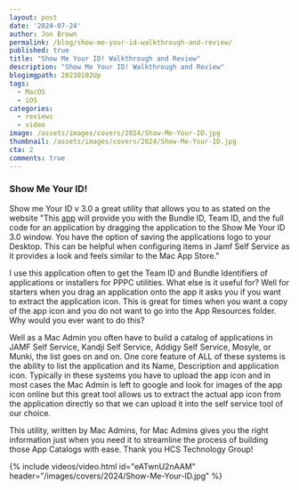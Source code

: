 ```yaml
---
layout: post
date: '2024-07-24'
author: Jon Brown
permalink: /blog/show-me-your-id-walkthrough-and-review/
published: true
title: "Show Me Your ID! Walkthrough and Review"
description: "Show Me Your ID! Walkthrough and Review"
blogimgpath: 20230102Up
tags:
  - MacOS
  - iOS
categories:
  - reviews
  - video
image: /assets/images/covers/2024/Show-Me-Your-ID.jpg
thumbnail: /assets/images/covers/2024/Show-Me-Your-ID.jpg
cta: 2
comments: true
---
```

### Show Me Your ID!
Show me Your ID v 3.0 a great utility that allows you to as stated on the website "This [app](https://hcsonline.com/support/apps/show-me-your-id) will provide you with the Bundle ID, Team ID, and the full code for an application by dragging the application to the Show Me Your ID 3.0 window. You have the option of saving the applications logo to your Desktop. This can be helpful when configuring items in Jamf Self Service as it provides a look and feels similar to the Mac App Store."

I use this application often to get the Team ID and Bundle Identifiers of applications or installers for PPPC utilities. What else is it useful for? Well for starters when you drag an application onto the app it asks you if you want to extract the application icon. This is great for times when you want a copy of the app icon and you do not want to go into the App Resources folder. Why would you ever want to do this? 

Well as a Mac Admin you often have to build a catalog of applications in JAMF Self Service, Kandji Self Service, Addigy Self Service, Mosyle, or Munki, the list goes on and on.  One core feature of ALL of these systems is the ability to list the application and its Name, Description and application icon. Typically in these systems you have to upload the app icon and in most cases the Mac Admin is left to google and look for images of the app icon online but this great tool allows us to extract the actual app icon from the application directly so that we can upload it into the self service tool of our choice. 

This utility, written by Mac Admins, for Mac Admins gives you the right information just when you need it to streamline the process of building those App Catalogs with ease. Thank you HCS Technology Group!

{% include videos/video.html id="eATwnU2nAAM" header="/images/covers/2024/Show-Me-Your-ID.jpg" %}